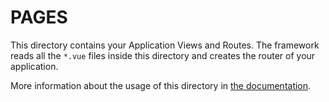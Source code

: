 # PAGES

This directory contains your Application Views and Routes.
The framework reads all the `*.vue` files inside this directory and creates the router of your application.



More information about the usage of this directory in [the documentation](https://nuxtjs.org/guide/routing).
